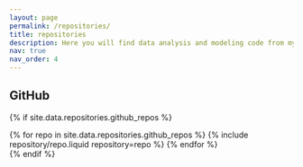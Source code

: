 ```yaml
---
layout: page
permalink: /repositories/
title: repositories
description: Here you will find data analysis and modeling code from my papers. They are all easy to apply to your own data in a few lines of code.
nav: true
nav_order: 4
---
```



## GitHub

{% if site.data.repositories.github_repos %}

<div class="repositories d-flex flex-wrap flex-md-row flex-column justify-content-between align-items-center">
  {% for repo in site.data.repositories.github_repos %}
    {% include repository/repo.liquid repository=repo %}
  {% endfor %}
</div>
{% endif %}
